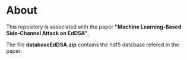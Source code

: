 # About
This repository is associated with the paper **"Machine Learning-Based Side-Channel Attack on EdDSA"**.

The file **databaseEdDSA.zip** contains the hdf5 database refered in the paper.
